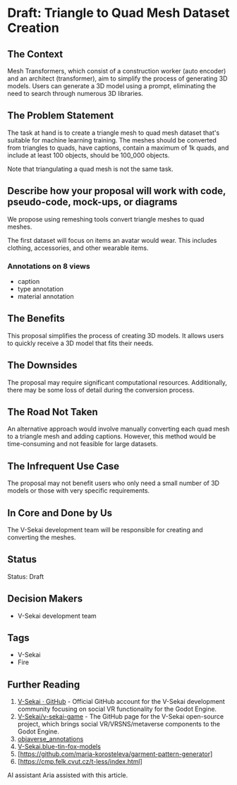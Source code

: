 # Draft: Triangle to Quad Mesh Dataset Creation

## The Context

Mesh Transformers, which consist of a construction worker (auto encoder) and an architect (transformer), aim to simplify the process of generating 3D models. Users can generate a 3D model using a prompt, eliminating the need to search through numerous 3D libraries.

## The Problem Statement

The task at hand is to create a triangle mesh to quad mesh dataset that's suitable for machine learning training. The meshes should be converted from triangles to quads, have captions, contain a maximum of 1k quads, and include at least 100 objects, should be 100_000 objects.

Note that triangulating a quad mesh is not the same task.

## Describe how your proposal will work with code, pseudo-code, mock-ups, or diagrams

We propose using remeshing tools convert triangle meshes to quad meshes.

The first dataset will focus on items an avatar would wear. This includes clothing, accessories, and other wearable items.

### Annotations on 8 views

- caption
- type annotation
- material annotation

## The Benefits

This proposal simplifies the process of creating 3D models. It allows users to quickly receive a 3D model that fits their needs.

## The Downsides

The proposal may require significant computational resources. Additionally, there may be some loss of detail during the conversion process.

## The Road Not Taken

An alternative approach would involve manually converting each quad mesh to a triangle mesh and adding captions. However, this method would be time-consuming and not feasible for large datasets.

## The Infrequent Use Case

The proposal may not benefit users who only need a small number of 3D models or those with very specific requirements.

## In Core and Done by Us

The V-Sekai development team will be responsible for creating and converting the meshes.

## Status

Status: Draft

## Decision Makers

- V-Sekai development team

## Tags

- V-Sekai
- Fire

## Further Reading

1. [V-Sekai · GitHub](https://github.com/v-sekai) - Official GitHub account for the V-Sekai development community focusing on social VR functionality for the Godot Engine.
2. [V-Sekai/v-sekai-game](https://github.com/v-sekai/v-sekai-game) - The GitHub page for the V-Sekai open-source project, which brings social VR/VRSNS/metaverse components to the Godot Engine.
3. [objaverse_annotations](https://github.com/google-deepmind/objaverse_annotations)
4. [V-Sekai.blue-tin-fox-models](https://github.com/V-Sekai/V-Sekai.blue-tin-fox-models)
5. [https://github.com/maria-korosteleva/garment-pattern-generator]
6. [https://cmp.felk.cvut.cz/t-less/index.html]

AI assistant Aria assisted with this article.
